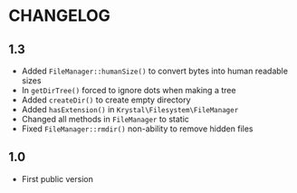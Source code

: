 CHANGELOG
=========

1.3
---

 * Added `FileManager::humanSize()` to convert bytes into human readable sizes
 * In `getDirTree()` forced to ignore dots when making a tree
 * Added `createDir()` to create empty directory
 * Added `hasExtension()` in `Krystal\Filesystem\FileManager`
 * Changed all methods in `FileManager` to static
 * Fixed `FileManager::rmdir()` non-ability to remove hidden files

1.0
---

 * First public version